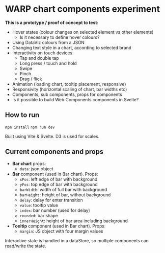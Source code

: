 # WARP chart components experiment

**This is a prototype / proof of concept to test:**
- Hover states (colour changes on selected element vs other elements)
  - Is it necessary to define hover colours?
- Using DataViz colours from a JSON
- Changing text style in a chart, according to selected brand
- Interactivity on touch devices:
  - Tap and double tap
  - Long press / touch and hold
  - Swipe
  - Pinch
  - Drag / flick
- Animation (loading chart, tooltip placement, responsive)
- Responsivity (horizontal scaling of chart, bar widths etc)
- Components, sub components, props for components
- Is it possible to build Web Components components in Svelte?


## How to run

`npm install`
`npm run dev`

Built using Vite & Svelte. D3 is used for scales.


## Current components and props
- **Bar chart** props:
  - `data`: json object
- **Bar** component (used in Bar chart). Props:
  - `xPos`: left edge of bar with background
  - `yPos`: top edge of bar with background
  - `barWidth`: width of full bar with background
  - `barHeight`: height of bar, without background
  - `delay`: delay for enter transition
  - `value`: tooltip value
  - `index`: bar number (used for delay)
  - `rounded`: bar shape
  - `innerHeight`: height of bar area including background
- **Tooltip** component (used in Bar chart). Props:
  - `margin`: JS object with four margin values

Interactive state is handled in a dataStore, so multiple components can read/write the state. 
